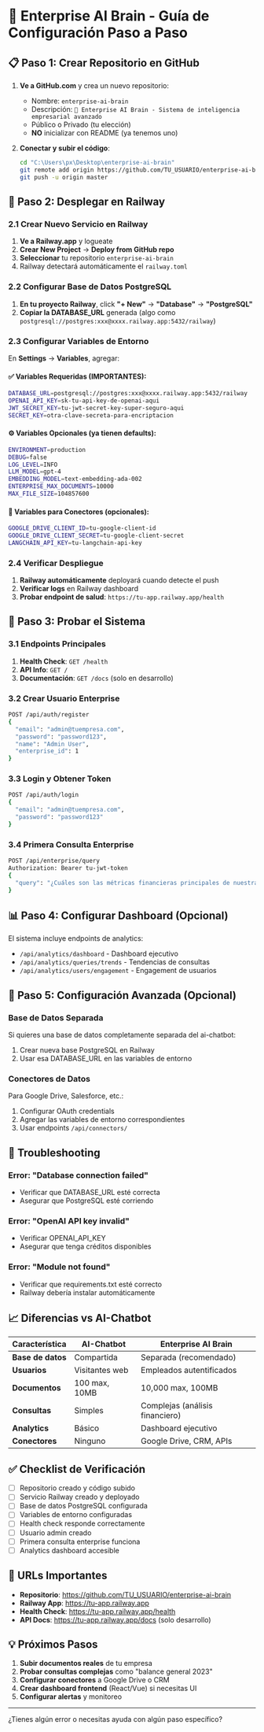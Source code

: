 # 🚀 Enterprise AI Brain - Guía de Configuración Paso a Paso

## 📋 Paso 1: Crear Repositorio en GitHub

1. **Ve a GitHub.com** y crea un nuevo repositorio:
   - Nombre: `enterprise-ai-brain`
   - Descripción: `🧠 Enterprise AI Brain - Sistema de inteligencia empresarial avanzado`
   - Público o Privado (tu elección)
   - **NO** inicializar con README (ya tenemos uno)

2. **Conectar y subir el código**:
   ```bash
   cd "C:\Users\px\Desktop\enterprise-ai-brain"
   git remote add origin https://github.com/TU_USUARIO/enterprise-ai-brain.git
   git push -u origin master
   ```

## 🚂 Paso 2: Desplegar en Railway

### 2.1 Crear Nuevo Servicio en Railway

1. **Ve a Railway.app** y logueate
2. **Crear New Project** → **Deploy from GitHub repo**
3. **Seleccionar** tu repositorio `enterprise-ai-brain`
4. Railway detectará automáticamente el `railway.toml`

### 2.2 Configurar Base de Datos PostgreSQL

1. **En tu proyecto Railway**, click **"+ New"** → **"Database"** → **"PostgreSQL"**
2. **Copiar la DATABASE_URL** generada (algo como `postgresql://postgres:xxx@xxxx.railway.app:5432/railway`)

### 2.3 Configurar Variables de Entorno

En **Settings** → **Variables**, agregar:

#### ✅ Variables Requeridas (IMPORTANTES):
```bash
DATABASE_URL=postgresql://postgres:xxx@xxxx.railway.app:5432/railway
OPENAI_API_KEY=sk-tu-api-key-de-openai-aqui
JWT_SECRET_KEY=tu-jwt-secret-key-super-seguro-aqui
SECRET_KEY=otra-clave-secreta-para-encriptacion
```

#### ⚙️ Variables Opcionales (ya tienen defaults):
```bash
ENVIRONMENT=production
DEBUG=false
LOG_LEVEL=INFO
LLM_MODEL=gpt-4
EMBEDDING_MODEL=text-embedding-ada-002
ENTERPRISE_MAX_DOCUMENTS=10000
MAX_FILE_SIZE=104857600
```

#### 🔗 Variables para Conectores (opcionales):
```bash
GOOGLE_DRIVE_CLIENT_ID=tu-google-client-id
GOOGLE_DRIVE_CLIENT_SECRET=tu-google-client-secret
LANGCHAIN_API_KEY=tu-langchain-api-key
```

### 2.4 Verificar Despliegue

1. **Railway automáticamente** deployará cuando detecte el push
2. **Verificar logs** en Railway dashboard
3. **Probar endpoint de salud**: `https://tu-app.railway.app/health`

## 🧪 Paso 3: Probar el Sistema

### 3.1 Endpoints Principales

1. **Health Check**: `GET /health`
2. **API Info**: `GET /`
3. **Documentación**: `GET /docs` (solo en desarrollo)

### 3.2 Crear Usuario Enterprise

```bash
POST /api/auth/register
{
  "email": "admin@tuempresa.com",
  "password": "password123",
  "name": "Admin User",
  "enterprise_id": 1
}
```

### 3.3 Login y Obtener Token

```bash
POST /api/auth/login
{
  "email": "admin@tuempresa.com",
  "password": "password123"
}
```

### 3.4 Primera Consulta Enterprise

```bash
POST /api/enterprise/query
Authorization: Bearer tu-jwt-token
{
  "query": "¿Cuáles son las métricas financieras principales de nuestra empresa?"
}
```

## 📊 Paso 4: Configurar Dashboard (Opcional)

El sistema incluye endpoints de analytics:
- `/api/analytics/dashboard` - Dashboard ejecutivo
- `/api/analytics/queries/trends` - Tendencias de consultas
- `/api/analytics/users/engagement` - Engagement de usuarios

## 🔧 Paso 5: Configuración Avanzada (Opcional)

### Base de Datos Separada
Si quieres una base de datos completamente separada del ai-chatbot:
1. Crear nueva base PostgreSQL en Railway
2. Usar esa DATABASE_URL en las variables de entorno

### Conectores de Datos
Para Google Drive, Salesforce, etc.:
1. Configurar OAuth credentials
2. Agregar las variables de entorno correspondientes
3. Usar endpoints `/api/connectors/`

## 🚨 Troubleshooting

### Error: "Database connection failed"
- Verificar que DATABASE_URL esté correcta
- Asegurar que PostgreSQL esté corriendo

### Error: "OpenAI API key invalid"
- Verificar OPENAI_API_KEY
- Asegurar que tenga créditos disponibles

### Error: "Module not found"
- Verificar que requirements.txt esté correcto
- Railway debería instalar automáticamente

## 📈 Diferencias vs AI-Chatbot

| Característica | AI-Chatbot | Enterprise AI Brain |
|----------------|------------|-------------------|
| **Base de datos** | Compartida | Separada (recomendado) |
| **Usuarios** | Visitantes web | Empleados autentificados |
| **Documentos** | 100 max, 10MB | 10,000 max, 100MB |
| **Consultas** | Simples | Complejas (análisis financiero) |
| **Analytics** | Básico | Dashboard ejecutivo |
| **Conectores** | Ninguno | Google Drive, CRM, APIs |

## ✅ Checklist de Verificación

- [ ] Repositorio creado y código subido
- [ ] Servicio Railway creado y deployado
- [ ] Base de datos PostgreSQL configurada
- [ ] Variables de entorno configuradas
- [ ] Health check responde correctamente
- [ ] Usuario admin creado
- [ ] Primera consulta enterprise funciona
- [ ] Analytics dashboard accesible

## 🎯 URLs Importantes

- **Repositorio**: https://github.com/TU_USUARIO/enterprise-ai-brain
- **Railway App**: https://tu-app.railway.app
- **Health Check**: https://tu-app.railway.app/health
- **API Docs**: https://tu-app.railway.app/docs (solo desarrollo)

## 💡 Próximos Pasos

1. **Subir documentos reales** de tu empresa
2. **Probar consultas complejas** como "balance general 2023"
3. **Configurar conectores** a Google Drive o CRM
4. **Crear dashboard frontend** (React/Vue) si necesitas UI
5. **Configurar alertas** y monitoreo

---

¿Tienes algún error o necesitas ayuda con algún paso específico?